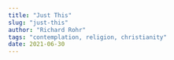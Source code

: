 ```yaml
---
title: "Just This"
slug: "just-this"
author: "Richard Rohr"
tags: "contemplation, religion, christianity"
date: 2021-06-30
---
```

